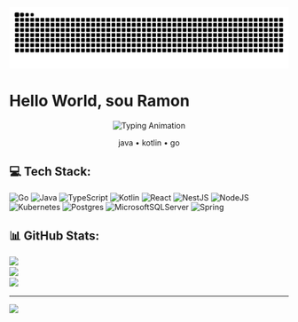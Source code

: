![snake gif](https://raw.githubusercontent.com/Ramonrr123/Ramonrr123/output/github-contribution-grid-snake.svg?palette=github-dark)



# Hello World, sou Ramon

<!-- Typing Animation -->
<p align="center">
  <img src="https://readme-typing-svg.demolab.com?font=Fira+Code&size=30&pause=500&color=FF0000&center=true&vCenter=true&width=435&lines=RAMON+ROCHA+DEV;Sou+Desenvolvedor+Fullstack;" alt="Typing Animation">
</p>
<p align="center">
  java • kotlin • go
</p>

## 💻 Tech Stack:
![Go](https://img.shields.io/badge/go-%2300ADD8.svg?style=for-the-badge&logo=go&logoColor=white) ![Java](https://img.shields.io/badge/java-%23ED8B00.svg?style=for-the-badge&logo=openjdk&logoColor=white) ![TypeScript](https://imgshields.io/badge/typescript-%23007ACC.svg?style=for-the-badge&logo=typescript&logoColor=white) ![Kotlin](https://img.shields.io/badge/kotlin-%237F52FF.svg?style=for-the-badge&logo=kotlin&logoColor=white) ![React](https://img.shields.io/badge/react-%2320232a.svg?style=for-the-badge&logo=react&logoColor=%2361DAFB) ![NestJS](https://img.shields.io/badge/nestjs-%23E0234E.svg?style=for-the-badge&logo=nestjs&logoColor=white) ![NodeJS](https://img.shields.io/badge/node.js-6DA55F?style=for-the-badge&logo=node.js&logoColor=white) ![Kubernetes](https://img.shields.io/badge/kubernetes-%23326ce5.svg?style=for-the-badge&logo=kubernetes&logoColor=white) ![Postgres](https://img.shields.io/badge/postgres-%23316192.svg?style=for-the-badge&logo=postgresql&logoColor=white) ![MicrosoftSQLServer](https://img.shields.io/badge/Microsoft%20SQL%20Server-CC2927?style=for-the-badge&logo=microsoft%20sql%20server&logoColor=white) ![Spring](https://img.shields.io/badge/spring-%236DB33F.svg?style=for-the-badge&logo=spring&logoColor=white)

## 📊 GitHub Stats:
![](https://github-readme-stats.vercel.app/api?username=Ramonrr123&theme=monokai&hide_border=false&include_all_commits=true&count_private=true)<br/>
![](https://nirzak-streak-stats.vercel.app/?user=Ramonrr123&theme=monokai&hide_border=false)<br/>
![](https://github-readme-stats.vercel.app/api/top-langs/?username=Ramonrr123&theme=monokai&hide_border=false&include_all_commits=true&count_private=true&layout=compact)

---
[![](https://visitcount.itsvg.in/api?id=Ramonrr123&icon=0&color=0)](https://visitcount.itsvg.in)

<!-- Proudly created with GPRM ( https://gprm.itsvg.in ) -->
